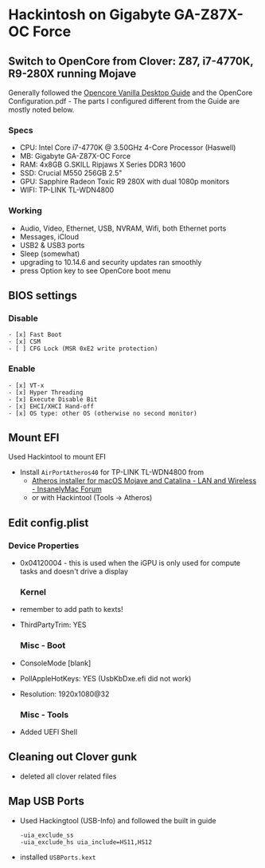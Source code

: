 # Hackintosh on Gigabyte GA-Z87X-OC Force

## Switch to OpenCore from Clover: Z87, i7-4770K, R9-280X running Mojave

Generally followed the [Opencore Vanilla Desktop Guide](https://github.com/khronokernel/Opencore-Vanilla-Desktop-Guide/tree/0.5.6) and the OpenCore Configuration.pdf - The parts I configured different from the Guide are mostly noted below.

### Specs

* CPU: Intel Core i7-4770K @ 3.50GHz 4-Core Processor (Haswell)
* MB: Gigabyte GA-Z87X-OC Force
* RAM: 4x8GB G.SKILL Ripjaws X Series DDR3 1600
* SSD: Crucial M550 256GB 2.5"
* GPU: Sapphire Radeon Toxic R9 280X with dual 1080p monitors
* WIFI: TP-LINK TL-WDN4800

### Working

- Audio, Video, Ethernet, USB, NVRAM, Wifi, both Ethernet ports
- Messages, iCloud
- USB2 & USB3 ports
- Sleep (somewhat)
- upgrading to 10.14.6 and security updates ran smoothly
- press Option key to see OpenCore boot menu

## BIOS settings

### Disable

    - [x] Fast Boot
    - [x] CSM
    - [ ] CFG Lock (MSR 0xE2 write protection)

### Enable

    - [x] VT-x
    - [x] Hyper Threading
    - [x] Execute Disable Bit
    - [x] EHCI/XHCI Hand-off
    - [x] OS type: other OS (otherwise no second monitor)

## Mount EFI

Used Hackintool to mount EFI

* Install `AirPortAtheros40` for TP-LINK TL-WDN4800 from
  * [Atheros installer for macOS Mojave and Catalina - LAN and Wireless - InsanelyMac Forum](https://www.insanelymac.com/forum/files/file/956-atheros-installer-for-macos-mojave-and-catalina/)
  * or with Hackintool (Tools -> Atheros)



## Edit config.plist

### Device Properties

* 0x04120004 - this is used when the iGPU is only used for compute tasks and doesn't drive a display
  
  ### Kernel
* remember to add path to kexts!
* ThirdPartyTrim: YES
  
  ### Misc - Boot
* ConsoleMode [blank]
* PollAppleHotKeys: YES (UsbKbDxe.efi did not work)
* Resolution: 1920x1080@32
  
  ### Misc - Tools
* Added UEFI Shell

## Cleaning out  Clover gunk

* deleted all clover related files

## Map USB Ports

* Used Hackingtool (USB-Info) and followed the built in guide
  
  ```
  -uia_exclude_ss
  -uia_exclude_hs uia_include=HS11,HS12
  ```
* installed `USBPorts.kext`
